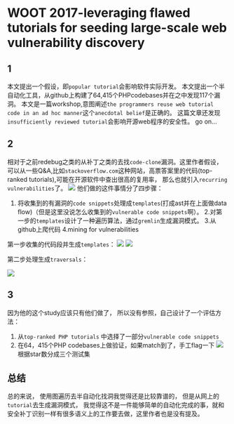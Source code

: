 # WOOT 2017-leveraging flawed tutorials for seeding large-scale web vulnerability discovery

## 1
本文提出一个假设，即`popular tutorial`会影响软件实际开发。
本文提出一个半自动化工具，从github上构建了64,415个PHPcodebases并在之中发现117个漏洞。
本文是一篇workshop,意图阐述`the programmers reuse web tutorial code in an ad hoc manner`这个`anecdotal belief`是正确的。
这篇文章还发现`insufficiently reviewed tutorial`会影响开源web程序的安全性。
go on...

## 2

相对于之前redebug之类的从补丁之类的去找`code-clone`漏洞。这里作者假设，可以从一些Q&A,比如`stackoverflow.com`这种网站，高票答案里的代码(top-ranked tutorials),可能在开源软件中查出很高的复用率， 那么也就引入`recurring vulnerabilities`了。
![](https://penlab-1252869057.cos.ap-beijing.myqcloud.com/2019-12-04-110755.jpg)
他们做的这件事情分了四步骤：
1. 将收集到的有漏洞的`code snippets`处理成`templates`(打成ast并在上面做data flow)（但是这里没说怎么收集到的`vulnerable code snippets`啊）。
2.对第一步的`templates`设计了一种遍历算法，通过`gremlin`生成漏洞模式。
3.从github上爬代码
4.mining for vulnerabilities

第一步收集的代码段并生成`templates`：
![](https://penlab-1252869057.cos.ap-beijing.myqcloud.com/2019-12-05-115116.png)
![](https://penlab-1252869057.cos.ap-beijing.myqcloud.com/2019-12-05-115101.png)

第二步处理生成`traversals`：

![](https://penlab-1252869057.cos.ap-beijing.myqcloud.com/2019-12-05-115105.png)

## 3

因为他的这个study应该只有他们做了， 所以没有参照，自己设计了一个评估方法：
1. 从`top-ranked PHP tutorials` 中选择了一部分`vulnerable code snippets`
2. 在64，415个PHP codebases上做验证，如果match到了，手工flag一下
![](https://penlab-1252869057.cos.ap-beijing.myqcloud.com/2019-12-05-121337.png)
根据star数分成三个测试集

## 总结

总的来说， 使用图遍历去半自动化找洞我觉得还是比较靠谱的， 但是从网上的`tutorial`去生成漏洞模式， 我觉得这不是一件能够简单的自动化完成的事，就和安全补丁识别一样有很多语义上的工作要去做，这里作者也是没有提及。
